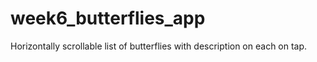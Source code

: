 # week6_butterflies_app

Horizontally scrollable list of butterflies with description on each on tap.

